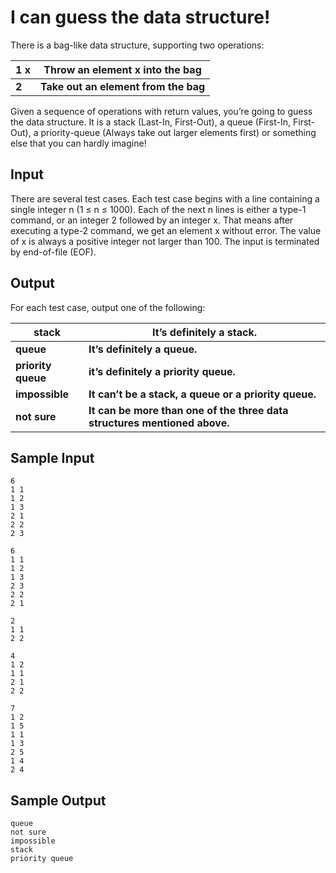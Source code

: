 # I can guess the data structure!

There is a bag-like data structure, supporting two operations:

| 1 x | Throw an element x into the bag |
|--|--|
| **2** | **Take out an element from the bag** |

Given a sequence of operations with return values, you’re going to guess the data structure. It is a stack (Last-In, First-Out), a queue (First-In, First-Out), a priority-queue (Always take out larger elements first) or something else that you can hardly imagine!

## Input

There are several test cases. Each test case begins with a line containing a single integer n (1 ≤ n ≤ 1000). Each of the next n lines is either a type-1 command, or an integer 2 followed by an integer x. That means after executing a type-2 command, we get an element x without error. The value of x is always a positive integer not larger than 100. The input is terminated by end-of-file (EOF).

## Output

 
For each test case, output one of the following:

| stack | It’s definitely a stack. |
|--|--|
|**queue**  | **It’s definitely a queue.** |
|**priority queue**|**it’s definitely a priority queue.**|
|**impossible**|**It can’t be a stack, a queue or a priority queue.**|
|**not sure**|**It can be more than one of the three data structures mentioned above.**|

## Sample Input

    6
    1 1
    1 2
    1 3
    2 1
    2 2
    2 3

    6
    1 1
    1 2
    1 3
    2 3
    2 2
    2 1

    2
    1 1
    2 2

    4
    1 2
    1 1
    2 1
    2 2

    7
    1 2
    1 5
    1 1
    1 3
    2 5
    1 4
    2 4

## Sample Output
    queue
    not sure 
    impossible 
    stack 
    priority queue
